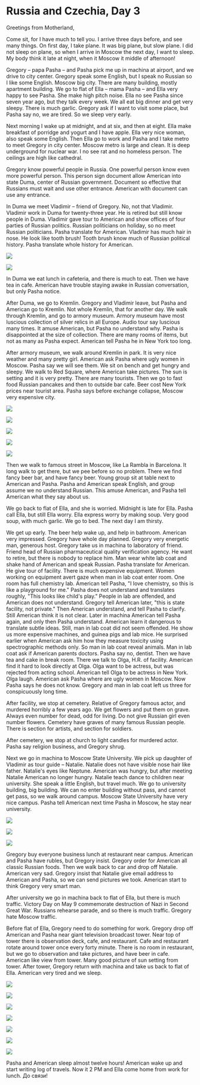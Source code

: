 Russia and Czechia, Day 3
=========================
Greetings from Motherland,

Come sit, for I have much to tell you. I arrive three days before, and see
many things. On first day, I take plane. It was big plane, but slow plane. I
did not sleep on plane, so when I arrive in Moscow the next day, I want to
sleep. My body think it late at night, when it Moscow it middle of
afternoon!

Gregory – papa Pasha – and Pasha pick me up in machina at airport, and we
drive to city center. Gregory speak some English, but I speak no Russian so
I like some English. Moscow big city. There are many building, mostly
apartment building. We go to flat of Ella – mama Pasha – and Ella very happy
to see Pasha. She make high pitch noise. Ella no see Pasha since seven year
ago, but they talk every week. We all eat big dinner and get very sleepy.
There is much garlic. Gregory ask if I want to visit some place, but Pasha
say no, we are tired. So we sleep very early.

Next morning I wake up at midnight, and at six, and then at eight. Ella make
breakfast of porridge and yogurt and I have apple. Ella very nice woman,
also speak some English. Then Ella go to work and Pasha and I take metro to
meet Gregory in city center. Moscow metro is large and clean. It is deep
underground for nuclear war. I no see rat and no homeless person. The
ceilings are high like cathedral.

Gregory know powerful people in Russia. One powerful person know even more
powerful person. This person sign document allow American into state Duma,
center of Russian government. Document so effective that Russians must wait
and use other entrance. American with document can use any entrance.

In Duma we meet Vladimir – friend of Gregory. No, not that Vladimir.
Vladimir work in Duma for twenty-three year. He is retired but still know
people in Duma. Vladimir gave tour to American and show offices of four
parties of Russian politics. Russian politicians on holiday, so no meet
Russian politicians. Pasha translate for American. Vladimir has much hair in
nose. He look like tooth brush! Tooth brush know much of Russian political
history. Pasha translate whole history for American.

![](russia1-9_small.webp)

![](russia1-7_small.webp)

In Duma we eat lunch in cafeteria, and there is much to eat. Then we have
tea in cafe. American have trouble staying awake in Russian conversation,
but only Pasha notice.

After Duma, we go to Kremlin. Gregory and Vladimir leave, but Pasha and
American go to Kremlin. Not whole Kremlin, that for another day. We walk
through Kremlin, and go to armory museum. Armory museum have most luscious
collection of silver relics in all Europe. Audio tour say luscious many
times. It amuse American, but Pasha no understand why. Pasha is disappointed
at the size of collection. There are many rooms of items, but not as many as
Pasha expect. American tell Pasha he in New York too long.

After armory museum, we walk around Kremlin in park. It is very nice weather
and many pretty girl. American ask Pasha where ugly women in Moscow. Pasha
say we will see them. We sit on bench and get hungry and sleepy. We walk to
Red Square, where American take pictures. The sun is setting and it is very
pretty. There are many tourists. Then we go to fast food Russian pancakes
and then to outside bar cafe. Beer cost New York prices near tourist area.
Pasha says before exchange collapse, Moscow very expensive city.

![](russia1-14_small.webp)

![](russia1-11_small.webp)

![](russia1-2_small.webp)

![](russia1-12_small.webp)

![](russia1-15_small.webp)

Then we walk to famous street in Moscow, like La Rambla in Barcelona. It
long walk to get there, but we pee before so no problem. There we find fancy
beer bar, and have fancy beer. Young group sit at table next to American and
Pasha. Pasha and American speak English, and group assume we no understand
Russian. This amuse American, and Pasha tell American what they say about
us.

We go back to flat of Ella, and she is worried. Midnight is late for Ella.
Pasha call Ella, but still Ella worry. Ella express worry by making soup.
Very good soup, with much garlic. We go to bed. The next day I am thirsty.

We get up early. The beer help wake up, and help in bathroom. American very
impressed. Gregory have whole day planned. Gregory very energetic man,
generous host. Gregory take us in machina to laboratory of friend. Friend
head of Russian pharmaceutical quality verification agency. He want to
retire, but there is nobody to replace him. Man wear white lab coat and
shake hand of American and speak Russian. Pasha translate for American. He
give tour of facility. There is much expensive equipment. Women working on
equipment avert gaze when man in lab coat enter room. One room has full
chemistry lab. American tell Pasha, "I love chemistry, so this is like a
playground for me." Pasha does not understand and translates roughly, "This
looks like child's play." People in lab are offended, and American does not
understand. Gregory tell American later, "this is state facility, not
private." Then American understand, and tell Pasha to clarify. Still
American think it is not clear. Later in machina American tell Pasha again,
and only then Pasha understand. American learn it dangerous to translate
subtle ideas. Still, man in lab coat did not seem offended. He show us more
expensive machines, and guinea pigs and lab mice. He surprised earlier when
American ask him how they measure toxicity using spectrographic methods
only. So man in lab coat reveal animals. Man in lab coat ask if American
parents doctors. Pasha say no, dentist. Then we have tea and cake in break
room. There we talk to Olga, H.R. of facility. American find it hard to look
directly at Olga. Olga want to be actress, but was rejected from acting
school. American tell Olga to be actress in New York. Olga laugh. American
ask Pasha where are ugly women in Moscow. Now Pasha says he does not know.
Gregory and man in lab coat left us three for conspicuously long time.

After facility, we stop at cemetery. Relative of Gregory famous actor, and
murdered horribly a few years ago. We get flowers and put them on grave.
Always even number for dead, odd for living. Do not give Russian girl even
number flowers. Cemetery have graves of many famous Russian people. There is
section for artists, and section for soldiers.

After cemetery, we stop at church to light candles for murdered actor. Pasha
say religion business, and Gregory shrug.

Next we go in machina to Moscow State University. We pick up daughter of
Vladimir as tour guide – Natalie. Natalie does not have visible nose hair
like father. Natalie's eyes like Neptune. American was hungry, but after
meeting Natalie American no longer hungry. Natalie teach dance to children
near university. She speak a little English, but travel much. We go to
university building, big building. We can no enter building without pass,
and cannot get pass, so we walk around campus. Moscow State University have
very nice campus. Pasha tell American next time Pasha in Moscow, he stay
near university.

![](russia1-6_small.webp)

![](russia1-4_small.webp)

![](russia1-10_small.webp)

Gregory buy everyone business lunch at restaurant near campus. American and
Pasha have rubles, but Gregory insist. Gregory order for American all
classic Russian foods. Then we walk back to car and drop off Natalie.
American very sad. Gregory insist that Natalie give email address to
American and Pasha, so we can send pictures we took. American start to think
Gregory very smart man.

After university we go in machina back to flat of Ella, but there is much
traffic. Victory Day on May 9 commemorate destruction of Nazi in Second
Great War. Russians rehearse parade, and so there is much traffic. Gregory
hate Moscow traffic.

Before flat of Ella, Gregory need to do something for work. Gregory drop off
American and Pasha near giant television broadcast tower. Near top of tower
there is observation deck, cafe, and restaurant. Cafe and restaurant rotate
around tower once every forty minute. There is no room in restaurant, but we
go to observation and take pictures, and have beer in cafe. American like
view from tower. Many good picture of sun setting from tower. After tower,
Gregory return with machina and take us back to flat of Ella. American very
tired and we sleep.

![](russia1-5_small.webp)

![](russia1-16_small.webp)

![](russia1-13_small.webp)

![](russia1-1_small.webp)

![](russia1-17_small.webp)

![](russia1-8_small.webp)

![](russia1-3_small.webp)

Pasha and American sleep almost twelve hours! American wake up and start
writing log of travels. Now it 2 PM and Ella come home from work for lunch. До
связи!
